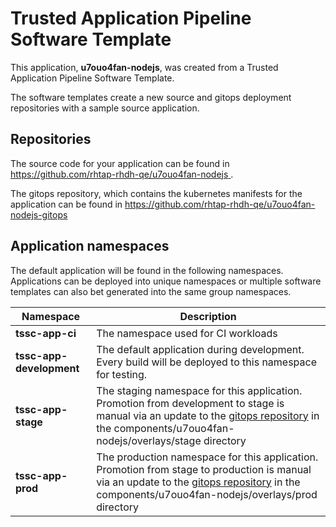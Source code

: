 # Trusted Application Pipeline Software Template

This application, **u7ouo4fan-nodejs**, was created from a Trusted Application Pipeline Software Template.

The software templates create a new source and gitops deployment repositories with a sample source application. 

## Repositories

The source code for your application can be found in [https://github.com/rhtap-rhdh-qe/u7ouo4fan-nodejs ](https://github.com/rhtap-rhdh-qe/u7ouo4fan-nodejs ).
 
The gitops repository, which contains the kubernetes manifests for the application can be found in 
[https://github.com/rhtap-rhdh-qe/u7ouo4fan-nodejs-gitops ](https://github.com/rhtap-rhdh-qe/u7ouo4fan-nodejs-gitops ) 

## Application namespaces 

The default application will be found in the following namespaces. Applications can be deployed into unique namespaces or multiple software templates can also bet generated into the same group namespaces.  

|  Namespace   |  Description   |  
| -------- | -------- |
| **tssc-app-ci** | The namespace used for CI workloads |
| **tssc-app-development** | The default application during development. Every build will be deployed to this namespace for testing. |
| **tssc-app-stage** | The staging namespace for this application. Promotion from development to stage is manual via an update to the [gitops repository](https://github.com/rhtap-rhdh-qe/u7ouo4fan-nodejs-gitops ) in the components/u7ouo4fan-nodejs/overlays/stage directory |
| **tssc-app-prod** | The production namespace for this application. Promotion from stage to production is manual via an update to the [gitops repository](https://github.com/rhtap-rhdh-qe/u7ouo4fan-nodejs-gitops ) in the components/u7ouo4fan-nodejs/overlays/prod directory |